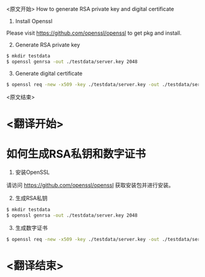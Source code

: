 
<原文开始>
How to generate RSA private key and digital certificate

1. Install Openssl

Please visit https://github.com/openssl/openssl to get pkg and install.

2. Generate RSA private key

```sh
$ mkdir testdata
$ openssl genrsa -out ./testdata/server.key 2048
```

3. Generate digital certificate

```sh
$ openssl req -new -x509 -key ./testdata/server.key -out ./testdata/server.pem -days 365
```

<原文结束>

# <翻译开始>
# 如何生成RSA私钥和数字证书

1. 安装OpenSSL

请访问 https://github.com/openssl/openssl 获取安装包并进行安装。

2. 生成RSA私钥

```sh
$ mkdir testdata
$ openssl genrsa -out ./testdata/server.key 2048
```

3. 生成数字证书

```sh
$ openssl req -new -x509 -key ./testdata/server.key -out ./testdata/server.pem -days 365
```

# <翻译结束>


